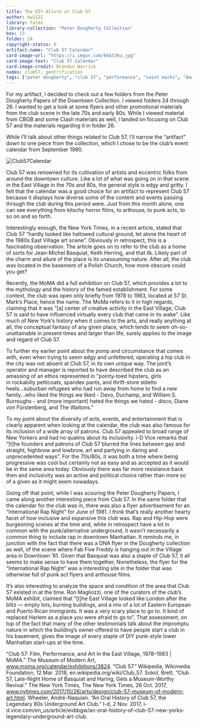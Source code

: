 ```yaml
---
title: The DIY Allure at Club 57
author: bw1121
library: fales
library-collection: "Peter Dougherty Collection"
box: 13
folder: 24
copyright-status: 0
artifact-name: "Club 57 Calendar"
card-image-url: "https://i.imgur.com/EkGt3ku.jpg"
card-image-text: "Club 57 Calendar"
card-image-credit: Brandon Warrick
nodes: club57, gentrification
tags: ["peter dougherty", "club 57", "performance", "saint marks", "downtown"]
---
```

For my artifact, I decided to check out a few folders from the Peter Dougherty Papers of the Downtown Collection. I viewed folders 24 through 26. I wanted to get a look at some flyers and other promotional materials from the club scene in the late 70s and early 80s. While I viewed material from CBGB and some Clash materials as well, I landed on focusing on Club 57 and the materials regarding it in folder 26.

While I’ll talk about other things related to Club 57, I’ll narrow the “artifact” down to one piece from the collection, which I chose to be the club’s event calendar from September 1980.

![Club57Calendar](https://i.imgur.com/EkGt3ku.jpg)

Club 57 was renowned for its cultivation of artists and eccentric folks from around the downtown culture. Like a lot of what was going on in that scene in the East Village in the 70s and 80s, the general style is edgy and gritty. I felt that the calendar was a good choice for an artifact to represent Club 57 because it displays how diverse some of the content and events passing through the club during this period were. Just from this month alone, one can see everything from kitschy horror films, to arthouse, to punk acts, to so on and so forth.

Interestingly enough, the New York Times, in a recent article, stated that Club 57 “hardly looked like hallowed cultural ground, let alone the heart of the 1980s East Village art scene”. Obviously in retrospect, this is a fascinating observation. The article goes on to refer to the club as a home of sorts for Jean-Michel Basquiat, Keith Herring, and that ilk. Likely part of the charm and allure of the place is its unassuming nature. After all, the club was located in the basement of a Polish Church, how more obscure could you get?

Recently, the MoMA did a full exhibition on Club 57, which provides a lot to the mythology and the history of the famed establishment. For some context, the club was open only briefly from 1978 to 1983, located at 57 St. Mark’s Place, hence the name. The MoMa refers to it in high regards, claiming that it was “[a] center of creative activity in the East Village, Club 57 is said to have influenced virtually every club that came in its wake”. Like much of New York’s history when it comes to the arts, and really anything at all, the conceptual fantasy of any given place, which tends to seem oh-so-unattainable in present times and larger than life, surely applies to the image and regard of Club 57.

To further my earlier point about the pomp and circumstance that comes with, even when trying to seem edgy and unfettered, operating a hip club in the city was not absent at Club 57, in its own unique way. The joint’s operator and manager is reported to have described the club as an amassing of an ethos represented in "pointy-toed hipsters, girls in rockabilly petticoats, spandex pants, and thrift-store stiletto heels...suburban refugees who had run away from home to find a new family...who liked the things we liked - Devo, Duchamp, and William S. Burroughs - and (more important) hated the things we hated - disco, Diane von Fürstenberg, and The Waltons.”

To my point about the diversity of acts, events, and entertainment that is clearly apparent when looking at the calendar, the club was also famous for its inclusion of a wide array of patrons. Club 57 appealed to broad range of New Yorkers and had no qualms about its inclusivity. i-D Vice remarks that “[t]he founders and patrons of Club 57 blurred the lines between gay and straight, highbrow and lowbrow, art and partying in daring and unprecedented ways”. For the 70s/80s, it was both a time where being progressive was cool but certainly not as easy and as accepted as it would be in the same area today. Obviously there was far more resistance back then and inclusivity was an active and political choice rather than more so of a given as it might seem nowadays.

Going off that point, while I was scouring the Peter Dougherty Papers, I came along another interesting piece from Club 57. In the same folder that the calendar for the club was in, there was also a flyer advertisement for an “International Rap Night” for June of 1981. I think that’s really another hearty facet of how inclusive and expansive this club was. Rap and Hip-Hop were burgeoning scenes at the time and, while in retrospect have a lot in common with the punk/alternative underground, it wasn’t necessarily a common thing to include rap in downtown Manhattan. It reminds me, in junction with the fact that there was a DNA flyer in the Dougherty collection as well, of the scene where Fab Five Freddy is hanging out in the Village area in Downtown ’81. Given that Basquiat was also a staple of Club 57, it all seems to make sense to have them together, Nonetheless, the flyer for the “International Rap Night” was a interesting site in the folder that was otherwise full of punk act flyers and arthouse films.

It’s also interesting to analyze the space and condition of the area that Club 57 existed in at the time. Ron Magliozzi, one of the curators of the club’s MoMA exhibit, claimed that “[t]he East Village looked like London after the blitz — empty lots, burning buildings, and a mix of a lot of Eastern European and Puerto Rican immigrants. It was a very scary place to go to. It kind of replaced Harlem as a place you were afraid to go to”. That assessment, on top of the fact that many of the other testimonials talk about the impromptu nature in which the building’s owner offered to have people start a club in his basement, gives the image of every staple of DIY punk-style lower Manhattan start-ups at the time.


“Club 57: Film, Performance, and Art in the East Village, 1978–1983 | MoMA.” The Museum of Modern Art, www.moma.org/calendar/exhibitions/3824.
“Club 57.” Wikipedia, Wikimedia Foundation, 12 Mar. 2018, en.wikipedia.org/wiki/Club_57.
Sokol, Brett. “Club 57, Late-Night Home of Basquiat and Haring, Gets a Museum-Worthy Revival.” The New York Times, The New York Times, 26 Oct. 2017, www.nytimes.com/2017/10/26/arts/design/club-57-museum-of-modern-art.html.
Wheeler, André-Naquian. “An Oral History of Club 57, the Legendary 80s Underground Art Club.” I-d, 2 Nov. 2017, i-d.vice.com/en_us/article/evbbgw/an-oral-history-of-club-57-new-yorks-legendary-underground-art-club.
